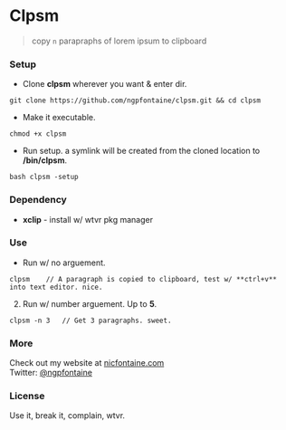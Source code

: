 # Clpsm

> copy `n` parapraphs of lorem ipsum to clipboard   
   

### Setup   

- Clone **clpsm** wherever you want & enter dir.
```
git clone https://github.com/ngpfontaine/clpsm.git && cd clpsm
```

- Make it executable.
```
chmod +x clpsm
```

- Run setup. a symlink will be created from the cloned location to **/bin/clpsm**.
```
bash clpsm -setup
```

### Dependency   

- **xclip** - install w/ wtvr pkg manager   

### Use   

- Run w/ no arguement.
```
clpsm    // A paragraph is copied to clipboard, test w/ **ctrl+v** into text editor. nice.
```

2. Run w/ number arguement. Up to **5**.
```
clpsm -n 3   // Get 3 paragraphs. sweet.
``` 


### More
Check out my website at [nicfontaine.com](https://nicfontaine.com)  
Twitter: [@ngpfontaine](https://twitter.com/ngpfontaine)

### License
Use it, break it, complain, wtvr.
